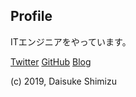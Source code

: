 ## Profile

ITエンジニアをやっています。

[Twitter](https://twitter.com/d_shimizu)
[GitHub](https://github.com/d-shimizu)
[Blog](https://blog.d-shimizu.io)

(c) 2019, Daisuke Shimizu
